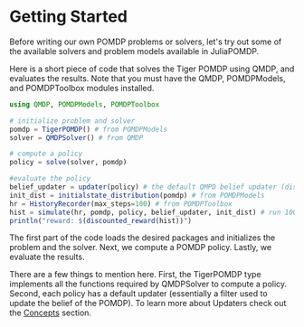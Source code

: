 # Getting Started

Before writing our own POMDP problems or solvers, let's try out some of the available solvers and problem models
available in JuliaPOMDP.

Here is a short piece of code that solves the Tiger POMDP using QMDP, and evaluates the results. Note that you must
have the QMDP, POMDPModels, and POMDPToolbox modules installed.

```julia
using QMDP, POMDPModels, POMDPToolbox

# initialize problem and solver
pomdp = TigerPOMDP() # from POMDPModels
solver = QMDPSolver() # from QMDP

# compute a policy
policy = solve(solver, pomdp)

#evaluate the policy
belief_updater = updater(policy) # the default QMPD belief updater (discrete Bayesian filter)
init_dist = initialstate_distribution(pomdp) # from POMDPModels
hr = HistoryRecorder(max_steps=100) # from POMDPToolbox
hist = simulate(hr, pomdp, policy, belief_updater, init_dist) # run 100 step simulation
println("reward: $(discounted_reward(hist))")
```

The first part of the code loads the desired packages and initializes the problem and the solver. Next, we compute a
POMDP policy. Lastly, we evaluate the results.

There are a few things to mention here. First, the TigerPOMDP type implements all the functions required by
QMDPSolver to compute a policy. Second, each policy has a default updater (essentially a filter used to update the
belief of the POMDP). To learn more about Updaters check out the [Concepts](http://juliapomdp.github.io/POMDPs.jl/latest/concepts/) section.
